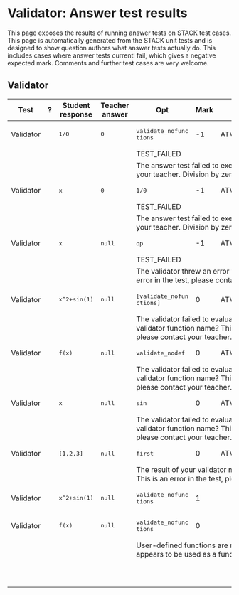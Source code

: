 # Validator: Answer test results

This page exposes the results of running answer tests on STACK test cases.  This page is automatically generated from the STACK unit tests and is designed to show question authors what answer tests actually do.  This includes cases where answer tests currentl fail, which gives a negative expected mark.  Comments and further test cases are very welcome.



<h2>Validator</h2><div class="no-overflow"><table class="flexible table table-striped table-hover generaltable generalbox stacktestsuite"><thead><tr><th class="header c0" scope="col">Test<div class="commands"></div></th><th class="header c1" scope="col">?<div class="commands"></div></th><th class="header c2" scope="col">Student response<div class="commands"></div></th><th class="header c3" scope="col">Teacher answer<div class="commands"></div></th><th class="header c4" scope="col">Opt<div class="commands"></div></th><th class="header c5" scope="col">Mark<div class="commands"></div></th><th class="header c6" scope="col">Answer note<div class="commands"></div></th>
</tr></thead><tbody>
<tr class="expectedfail">
  <td class="cell c0">Validator</td>
  <td class="cell c1"><span style="color:orange;"><i class="fa fa-adjust"></i></span></td>
  <td class="cell c2"><pre>1/0</pre></td>
  <td class="cell c3"><pre>0</pre></td>
  <td class="cell c4"><pre>validate_nofunc
tions</pre></td>
  <td class="cell c5">-1</td>
  <td class="cell c6">ATValidator_STACKERROR_SAns.</td>
</tr>
<tr class="expectedfail">
  <td class="cell c0"><td colspan="2"></td></td>
  <td class="cell c1"><td colspan="4">TEST_FAILED</td></td>
</tr>
<tr class="expectedfail">
  <td class="cell c0"><td colspan="2"></td></td>
  <td class="cell c1"><td colspan="4">The answer test failed to execute correctly: please alert your teacher. Division by zero.</td></td>
</tr>
<tr class="expectedfail">
  <td class="cell c0">Validator</td>
  <td class="cell c1"><span style="color:orange;"><i class="fa fa-adjust"></i></span></td>
  <td class="cell c2"><pre>x</pre></td>
  <td class="cell c3"><pre>0</pre></td>
  <td class="cell c4"><pre>1/0</pre></td>
  <td class="cell c5">-1</td>
  <td class="cell c6">ATValidator_STACKERROR_Opt.</td>
</tr>
<tr class="expectedfail">
  <td class="cell c0"><td colspan="2"></td></td>
  <td class="cell c1"><td colspan="4">TEST_FAILED</td></td>
</tr>
<tr class="expectedfail">
  <td class="cell c0"><td colspan="2"></td></td>
  <td class="cell c1"><td colspan="4">The answer test failed to execute correctly: please alert your teacher. Division by zero.</td></td>
</tr>
<tr class="expectedfail">
  <td class="cell c0">Validator</td>
  <td class="cell c1"><span style="color:orange;"><i class="fa fa-adjust"></i></span></td>
  <td class="cell c2"><pre>x</pre></td>
  <td class="cell c3"><pre>null</pre></td>
  <td class="cell c4"><pre>op</pre></td>
  <td class="cell c5">-1</td>
  <td class="cell c6">ATValidator_STACKERROR_ev.</td>
</tr>
<tr class="expectedfail">
  <td class="cell c0"><td colspan="2"></td></td>
  <td class="cell c1"><td colspan="4">TEST_FAILED</td></td>
</tr>
<tr class="expectedfail">
  <td class="cell c0"><td colspan="2"></td></td>
  <td class="cell c1"><td colspan="4">The validator threw an error when evaluated. This is an error in the test, please contact your teacher.</td></td>
</tr>
<tr class="pass">
  <td class="cell c0">Validator</td>
  <td class="cell c1"><span style="color:green;"><i class="fa fa-check"></i></span></td>
  <td class="cell c2"><pre>x^2+sin(1)</pre></td>
  <td class="cell c3"><pre>null</pre></td>
  <td class="cell c4"><pre>[validate_nofun
ctions]</pre></td>
  <td class="cell c5">0</td>
  <td class="cell c6">ATValidator_not_fun.</td>
</tr>
<tr class="pass">
  <td class="cell c0"><td colspan="2"></td></td>
  <td class="cell c1"><td colspan="4">The validator failed to evaluate. Did you give the correct validator function name? This is an error in the test, please contact your teacher.</td></td>
</tr>
<tr class="pass">
  <td class="cell c0">Validator</td>
  <td class="cell c1"><span style="color:green;"><i class="fa fa-check"></i></span></td>
  <td class="cell c2"><pre>f(x)</pre></td>
  <td class="cell c3"><pre>null</pre></td>
  <td class="cell c4"><pre>validate_nodef</pre></td>
  <td class="cell c5">0</td>
  <td class="cell c6">ATValidator_not_fun.</td>
</tr>
<tr class="pass">
  <td class="cell c0"><td colspan="2"></td></td>
  <td class="cell c1"><td colspan="4">The validator failed to evaluate. Did you give the correct validator function name? This is an error in the test, please contact your teacher.</td></td>
</tr>
<tr class="pass">
  <td class="cell c0">Validator</td>
  <td class="cell c1"><span style="color:green;"><i class="fa fa-check"></i></span></td>
  <td class="cell c2"><pre>x</pre></td>
  <td class="cell c3"><pre>null</pre></td>
  <td class="cell c4"><pre>sin</pre></td>
  <td class="cell c5">0</td>
  <td class="cell c6">ATValidator_not_fun.</td>
</tr>
<tr class="pass">
  <td class="cell c0"><td colspan="2"></td></td>
  <td class="cell c1"><td colspan="4">The validator failed to evaluate. Did you give the correct validator function name? This is an error in the test, please contact your teacher.</td></td>
</tr>
<tr class="pass">
  <td class="cell c0">Validator</td>
  <td class="cell c1"><span style="color:green;"><i class="fa fa-check"></i></span></td>
  <td class="cell c2"><pre>[1,2,3]</pre></td>
  <td class="cell c3"><pre>null</pre></td>
  <td class="cell c4"><pre>first</pre></td>
  <td class="cell c5">0</td>
  <td class="cell c6">ATValidator_res_not_string.</td>
</tr>
<tr class="pass">
  <td class="cell c0"><td colspan="2"></td></td>
  <td class="cell c1"><td colspan="4">The result of your validator must be a string, but is not. This is an error in the test, please contact your teacher.</td></td>
</tr>
<tr class="pass">
  <td class="cell c0">Validator</td>
  <td class="cell c1"><span style="color:green;"><i class="fa fa-check"></i></span></td>
  <td class="cell c2"><pre>x^2+sin(1)</pre></td>
  <td class="cell c3"><pre>null</pre></td>
  <td class="cell c4"><pre>validate_nofunc
tions</pre></td>
  <td class="cell c5">1</td>
  <td class="cell c6"></td>
</tr>
<tr class="pass">
  <td class="cell c0">Validator</td>
  <td class="cell c1"><span style="color:green;"><i class="fa fa-check"></i></span></td>
  <td class="cell c2"><pre>f(x)</pre></td>
  <td class="cell c3"><pre>null</pre></td>
  <td class="cell c4"><pre>validate_nofunc
tions</pre></td>
  <td class="cell c5">0</td>
  <td class="cell c6"></td>
</tr>
<tr class="pass">
  <td class="cell c0"><td colspan="2"></td></td>
  <td class="cell c1"><td colspan="4">User-defined functions are not permitted, however \(f\) appears to be used as a function.</td></td>
</tr>
<tr class="emptyrow">
  <td class="cell c0"></td>
  <td class="cell c1"></td>
  <td class="cell c2"></td>
  <td class="cell c3"></td>
  <td class="cell c4"></td>
  <td class="cell c5"></td>
  <td class="cell c6"></td>
</tr>
<tr class="emptyrow">
  <td class="cell c0"></td>
  <td class="cell c1"></td>
  <td class="cell c2"></td>
  <td class="cell c3"></td>
  <td class="cell c4"></td>
  <td class="cell c5"></td>
  <td class="cell c6"></td>
</tr>
<tr class="emptyrow">
  <td class="cell c0"></td>
  <td class="cell c1"></td>
  <td class="cell c2"></td>
  <td class="cell c3"></td>
  <td class="cell c4"></td>
  <td class="cell c5"></td>
  <td class="cell c6"></td>
</tr>
<tr class="emptyrow">
  <td class="cell c0"></td>
  <td class="cell c1"></td>
  <td class="cell c2"></td>
  <td class="cell c3"></td>
  <td class="cell c4"></td>
  <td class="cell c5"></td>
  <td class="cell c6"></td>
</tr>
<tr class="emptyrow">
  <td class="cell c0"></td>
  <td class="cell c1"></td>
  <td class="cell c2"></td>
  <td class="cell c3"></td>
  <td class="cell c4"></td>
  <td class="cell c5"></td>
  <td class="cell c6"></td>
</tr>
<tr class="emptyrow">
  <td class="cell c0"></td>
  <td class="cell c1"></td>
  <td class="cell c2"></td>
  <td class="cell c3"></td>
  <td class="cell c4"></td>
  <td class="cell c5"></td>
  <td class="cell c6"></td>
</tr>
<tr class="emptyrow">
  <td class="cell c0"></td>
  <td class="cell c1"></td>
  <td class="cell c2"></td>
  <td class="cell c3"></td>
  <td class="cell c4"></td>
  <td class="cell c5"></td>
  <td class="cell c6"></td>
</tr>
<tr class="emptyrow">
  <td class="cell c0"></td>
  <td class="cell c1"></td>
  <td class="cell c2"></td>
  <td class="cell c3"></td>
  <td class="cell c4"></td>
  <td class="cell c5"></td>
  <td class="cell c6"></td>
</tr>
<tr class="emptyrow">
  <td class="cell c0"></td>
  <td class="cell c1"></td>
  <td class="cell c2"></td>
  <td class="cell c3"></td>
  <td class="cell c4"></td>
  <td class="cell c5"></td>
  <td class="cell c6"></td>
</tr>
<tr class="emptyrow">
  <td class="cell c0"></td>
  <td class="cell c1"></td>
  <td class="cell c2"></td>
  <td class="cell c3"></td>
  <td class="cell c4"></td>
  <td class="cell c5"></td>
  <td class="cell c6"></td>
</tr></tbody></table></div>